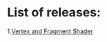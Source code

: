 # List of releases:

1.[Vertex and Fragment Shader](https://github.com/ShantanuJamble/OpenglTest/releases/tag/v1.0)
